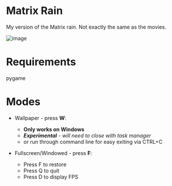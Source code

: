 # Matrix Rain
My version of the Matrix rain. 
Not exactly the same as the movies. 

![image](https://user-images.githubusercontent.com/38061493/161663294-2c912f7d-67ca-45d0-86e4-f452f34e5201.png)

# Requirements
pygame

# Modes
- Wallpaper - press **W**:
  * **Only works on Windows**
  * ***Experimental** - will need to close with task manager*
  * or run through command line for easy exiting via CTRL+C


- Fullscreen/Windowed - press **F**:
  * Press F to restore
  * Press Q to quit
  * Press D to display FPS

